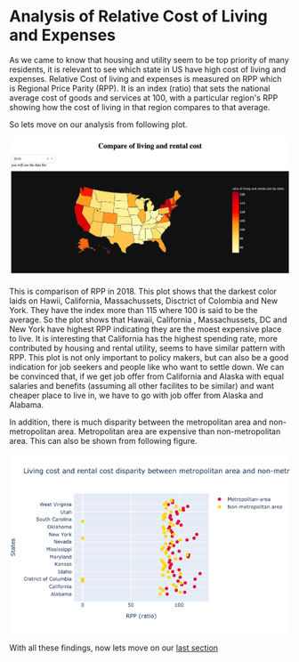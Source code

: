 # Analysis of Relative Cost of Living and Expenses

As we came to know that housing and utility seem to be top priority of many residents, it is relevant to see which state in US have high cost of living and expenses.
Relative Cost of living and expenses is measured on RPP which is Regional Price Parity (RPP). It is an index (ratio) that sets the national average cost of goods and 
services at 100, with a particular region's RPP showing how the cost of living in that region compares to that average. 

So lets move on our analysis from following plot.

![4 a](https://github.com/ujjoli/Individual-Project/blob/gh-pages/4.a..png)

This is comparison of RPP in 2018. This plot shows that the darkest color laids on Hawii, California, Massachussets, Disctrict of Colombia and New York. They have the index more than 115 where 100 is
said to be the average. So the plot shows that Hawaii, California , Massachussets, DC and New York have highest RPP indicating they are the moest expensive place to live.
It is interesting that California has the highest spending rate, more contributed by housing and rental utility, seems to have similar pattern with RPP. This plot is not only
important to policy makers, but can also be a good indication for job seekers and people like who want to settle down. We can be convinced that, if we get job offer from
California and Alaska with equal salaries and benefits (assuming all other facilites to be similar) and want cheaper place to live in, we have to go with job offer from
Alaska and Alabama.

In addition, there is much disparity between the metropolitan area and non-metropolitan area. Metropolitan area are expensive than non-metropolitan area. This can
also be shown from following figure.

![4 b](https://github.com/ujjoli/Individual-Project/blob/gh-pages/screenshots/4.b..png)

With all these findings, now lets move on our [last section]( )
